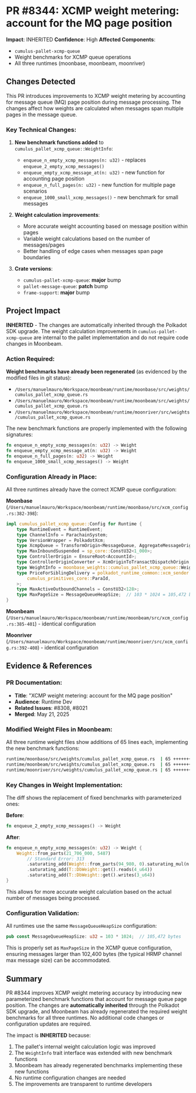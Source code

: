 # PR #8344: XCMP weight metering: account for the MQ page position

**Impact**: INHERITED
**Confidence**: High
**Affected Components**:
- `cumulus-pallet-xcmp-queue`
- Weight benchmarks for XCMP queue operations
- All three runtimes (moonbase, moonbeam, moonriver)

## Changes Detected

This PR introduces improvements to XCMP weight metering by accounting for message queue (MQ) page position during message processing. The changes affect how weights are calculated when messages span multiple pages in the message queue.

### Key Technical Changes:

1. **New benchmark functions added** to `cumulus_pallet_xcmp_queue::WeightInfo`:
   - `enqueue_n_empty_xcmp_messages(n: u32)` - replaces `enqueue_2_empty_xcmp_messages()`
   - `enqueue_empty_xcmp_message_at(n: u32)` - new function for accounting page position
   - `enqueue_n_full_pages(n: u32)` - new function for multiple page scenarios
   - `enqueue_1000_small_xcmp_messages()` - new benchmark for small messages

2. **Weight calculation improvements**:
   - More accurate weight accounting based on message position within pages
   - Variable weight calculations based on the number of messages/pages
   - Better handling of edge cases when messages span page boundaries

3. **Crate versions**:
   - `cumulus-pallet-xcmp-queue`: **major** bump
   - `pallet-message-queue`: **patch** bump
   - `frame-support`: **major** bump

## Project Impact

**INHERITED** - The changes are automatically inherited through the Polkadot SDK upgrade. The weight calculation improvements in `cumulus-pallet-xcmp-queue` are internal to the pallet implementation and do not require code changes in Moonbeam.

### Action Required:

**Weight benchmarks have already been regenerated** (as evidenced by the modified files in git status):
- `/Users/manuelmauro/Workspace/moonbeam/runtime/moonbase/src/weights/cumulus_pallet_xcmp_queue.rs`
- `/Users/manuelmauro/Workspace/moonbeam/runtime/moonbeam/src/weights/cumulus_pallet_xcmp_queue.rs`
- `/Users/manuelmauro/Workspace/moonbeam/runtime/moonriver/src/weights/cumulus_pallet_xcmp_queue.rs`

The new benchmark functions are properly implemented with the following signatures:
```rust
fn enqueue_n_empty_xcmp_messages(n: u32) -> Weight
fn enqueue_empty_xcmp_message_at(n: u32) -> Weight
fn enqueue_n_full_pages(n: u32) -> Weight
fn enqueue_1000_small_xcmp_messages() -> Weight
```

### Configuration Already in Place:

All three runtimes already have the correct XCMP queue configuration:

**Moonbase** (`/Users/manuelmauro/Workspace/moonbeam/runtime/moonbase/src/xcm_config.rs:382-398`):
```rust
impl cumulus_pallet_xcmp_queue::Config for Runtime {
    type RuntimeEvent = RuntimeEvent;
    type ChannelInfo = ParachainSystem;
    type VersionWrapper = PolkadotXcm;
    type XcmpQueue = TransformOrigin<MessageQueue, AggregateMessageOrigin, ParaId, ParaIdToSibling>;
    type MaxInboundSuspended = sp_core::ConstU32<1_000>;
    type ControllerOrigin = EnsureRoot<AccountId>;
    type ControllerOriginConverter = XcmOriginToTransactDispatchOrigin;
    type WeightInfo = moonbase_weights::cumulus_pallet_xcmp_queue::WeightInfo<Runtime>;
    type PriceForSiblingDelivery = polkadot_runtime_common::xcm_sender::NoPriceForMessageDelivery<
        cumulus_primitives_core::ParaId,
    >;
    type MaxActiveOutboundChannels = ConstU32<128>;
    type MaxPageSize = MessageQueueHeapSize;  // 103 * 1024 = 105,472 bytes
}
```

**Moonbeam** (`/Users/manuelmauro/Workspace/moonbeam/runtime/moonbeam/src/xcm_config.rs:385-401`) - identical configuration

**Moonriver** (`/Users/manuelmauro/Workspace/moonbeam/runtime/moonriver/src/xcm_config.rs:392-408`) - identical configuration

## Evidence & References

### PR Documentation:
- **Title**: "XCMP weight metering: account for the MQ page position"
- **Audience**: Runtime Dev
- **Related Issues**: #8308, #8021
- **Merged**: May 21, 2025

### Modified Weight Files in Moonbeam:

All three runtime weight files show additions of 65 lines each, implementing the new benchmark functions:

```bash
runtime/moonbase/src/weights/cumulus_pallet_xcmp_queue.rs  | 65 +++++++++++++++++++++-
runtime/moonbeam/src/weights/cumulus_pallet_xcmp_queue.rs  | 65 +++++++++++++++++++++-
runtime/moonriver/src/weights/cumulus_pallet_xcmp_queue.rs | 65 +++++++++++++++++++++-
```

### Key Changes in Weight Implementation:

The diff shows the replacement of fixed benchmarks with parameterized ones:

**Before**:
```rust
fn enqueue_2_empty_xcmp_messages() -> Weight
```

**After**:
```rust
fn enqueue_n_empty_xcmp_messages(n: u32) -> Weight {
    Weight::from_parts(21_706_000, 5487)
        // Standard Error: 313
        .saturating_add(Weight::from_parts(94_980, 0).saturating_mul(n.into()))
        .saturating_add(T::DbWeight::get().reads(4_u64))
        .saturating_add(T::DbWeight::get().writes(3_u64))
}
```

This allows for more accurate weight calculation based on the actual number of messages being processed.

### Configuration Validation:

All runtimes use the same `MessageQueueHeapSize` configuration:
```rust
pub const MessageQueueHeapSize: u32 = 103 * 1024;  // 105,472 bytes
```

This is properly set as `MaxPageSize` in the XCMP queue configuration, ensuring messages larger than 102,400 bytes (the typical HRMP channel max message size) can be accommodated.

## Summary

PR #8344 improves XCMP weight metering accuracy by introducing new parameterized benchmark functions that account for message queue page position. The changes are **automatically inherited** through the Polkadot SDK upgrade, and Moonbeam has already regenerated the required weight benchmarks for all three runtimes. No additional code changes or configuration updates are required.

The impact is **INHERITED** because:
1. The pallet's internal weight calculation logic was improved
2. The `WeightInfo` trait interface was extended with new benchmark functions
3. Moonbeam has already regenerated benchmarks implementing these new functions
4. No runtime configuration changes are needed
5. The improvements are transparent to runtime developers

